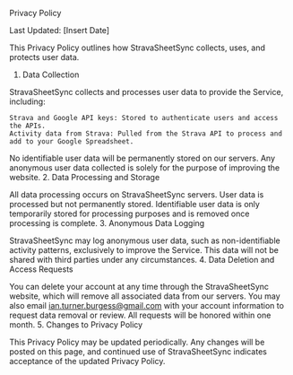 Privacy Policy

Last Updated: [Insert Date]

This Privacy Policy outlines how StravaSheetSync collects, uses, and protects user data.
1. Data Collection

StravaSheetSync collects and processes user data to provide the Service, including:

    Strava and Google API keys: Stored to authenticate users and access the APIs.
    Activity data from Strava: Pulled from the Strava API to process and add to your Google Spreadsheet.

No identifiable user data will be permanently stored on our servers. Any anonymous user data collected is solely for the purpose of improving the website.
2. Data Processing and Storage

All data processing occurs on StravaSheetSync servers. User data is processed but not permanently stored. Identifiable user data is only temporarily stored for processing purposes and is removed once processing is complete.
3. Anonymous Data Logging

StravaSheetSync may log anonymous user data, such as non-identifiable activity patterns, exclusively to improve the Service. This data will not be shared with third parties under any circumstances.
4. Data Deletion and Access Requests

You can delete your account at any time through the StravaSheetSync website, which will remove all associated data from our servers. You may also email ian.turner.burgess@gmail.com with your account information to request data removal or review. All requests will be honored within one month.
5. Changes to Privacy Policy

This Privacy Policy may be updated periodically. Any changes will be posted on this page, and continued use of StravaSheetSync indicates acceptance of the updated Privacy Policy.